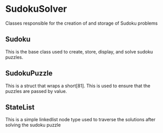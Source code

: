 # SudokuSolver
Classes responsible for the creation of and storage of Sudoku problems

## Sudoku
This is the base class used to create, store, display, and solve sudoku puzzles.

## SudokuPuzzle
This is a struct that wraps a short[81]. This is used to ensure that the puzzles are passed by value.

## StateList
This is a simple linkedlist node type used to traverse the solutions after solving the sudoku puzzle
